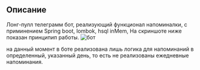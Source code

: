 ## Описание

Лонг-пулл телеграмм бот, реализующий функционал напоминалки, с
приминением Spring boot, lombok, hsql inMem,
На скриншоте ниже показан принципип работы.
![бот](https://user-images.githubusercontent.com/90979711/148025979-b15edba3-b4df-4af9-8da9-8824a9731aa2.jpg)

на данный момент в боте реализована лишь логика для напоминаний
в определенный, указанный день, то есть не реализованы ежедневные 
напоминания.
